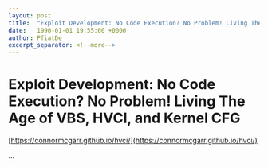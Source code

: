 ```yaml
---
layout: post
title:  "Exploit Development: No Code Execution? No Problem! Living The Age of VBS, HVCI, and Kernel CFG"
date:   1990-01-01 19:55:00 +0000
author: PfiatDe
excerpt_separator: <!--more-->
---
```


# Exploit Development: No Code Execution? No Problem! Living The Age of VBS, HVCI, and Kernel CFG
[https://connormcgarr.github.io/hvci/](https://connormcgarr.github.io/hvci/)

...
<!--more-->
